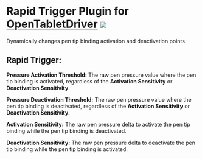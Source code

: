 # Rapid Trigger Plugin for [OpenTabletDriver](https://github.com/OpenTabletDriver/OpenTabletDriver) [![](https://img.shields.io/github/downloads/Kuuuube/Rapid_Trigger/total.svg)](https://github.com/Kuuuube/Rapid_Trigger/releases/latest)

Dynamically changes pen tip binding activation and deactivation points.

## Rapid Trigger:

**Pressure Activation Threshold:** The raw pen pressure value where the pen tip binding is activated, regardless of the **Activation Sensitivity** or **Deactivation Sensitivity**.

**Pressure Deactivation Threshold:** The raw pen pressure value where the pen tip binding is deactivated, regardless of the **Activation Sensitivity** or **Deactivation Sensitivity**.

**Activation Sensitivity:** The raw pen pressure delta to activate the pen tip binding while the pen tip binding is deactivated.

**Deactivation Sensitivity:** The raw pen pressure delta to deactivate the pen tip binding while the pen tip binding is activated.